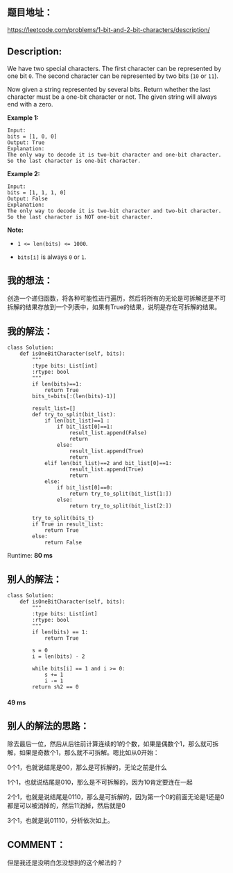 

## 题目地址：


https://leetcode.com/problems/1-bit-and-2-bit-characters/description/


## Description:


We have two special characters. The first character can be represented by one bit `0`. The second character can be represented by two bits (`10` or `11`).

Now given a string represented by several bits. Return whether the last character must be a one-bit character or not. The given string will always end with a zero.

**Example 1:**


    Input:
    bits = [1, 0, 0]
    Output: True
    Explanation:
    The only way to decode it is two-bit character and one-bit character. So the last character is one-bit character.


**Example 2:**


    Input:
    bits = [1, 1, 1, 0]
    Output: False
    Explanation:
    The only way to decode it is two-bit character and two-bit character. So the last character is NOT one-bit character.


**Note:**




  * `1 <= len(bits) <= 1000`.


  * `bits[i]` is always `0` or `1`.




## 我的想法：


创造一个递归函数，将各种可能性进行遍历，然后将所有的无论是可拆解还是不可拆解的结果存放到一个列表中，如果有True的结果，说明是存在可拆解的结果。


## 我的解法：




    class Solution:
        def isOneBitCharacter(self, bits):
            """
            :type bits: List[int]
            :rtype: bool
            """
            if len(bits)==1:
                return True
            bits_t=bits[:(len(bits)-1)]

            result_list=[]
            def try_to_split(bit_list):
                if len(bit_list)==1 :
                    if bit_list[0]==1:
                        result_list.append(False)
                        return
                    else:
                        result_list.append(True)
                        return
                elif len(bit_list)==2 and bit_list[0]==1:
                        result_list.append(True)
                        return
                else:
                    if bit_list[0]==0:
                        return try_to_split(bit_list[1:])
                    else:
                        return try_to_split(bit_list[2:])

            try_to_split(bits_t)
            if True in result_list:
                return True
            else:
                return False


Runtime: **80 ms**


## 别人的解法：




    class Solution:
        def isOneBitCharacter(self, bits):
            """
            :type bits: List[int]
            :rtype: bool
            """
            if len(bits) == 1:
                return True

            s = 0
            i = len(bits) - 2

            while bits[i] == 1 and i >= 0:
                s += 1
                i -= 1
            return s%2 == 0




#### 49 ms




## 别人的解法的思路：


除去最后一位，然后从后往前计算连续的1的个数，如果是偶数个1，那么就可拆解，如果是奇数个1，那么就不可拆解。嗯比如从0开始：

0个1，也就说结尾是00，那么是可拆解的，无论之前是什么

1个1，也就说结尾是010，那么是不可拆解的，因为10肯定要连在一起

2个1，也就是说结尾是0110，那么是可拆解的，因为第一个0的前面无论是1还是0都是可以被消掉的，然后11消掉，然后就是0

3个1，也就是说01110，分析依次如上。


## COMMENT：


但是我还是没明白怎没想到的这个解法的？
